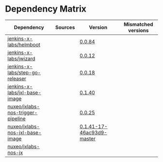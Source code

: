 # Dependency Matrix

Dependency | Sources | Version | Mismatched versions
---------- | ------- | ------- | -------------------
[jenkins-x-labs/helmboot](https://github.com/jenkins-x-labs/helmboot) |  | [0.0.84](https://github.com/jenkins-x-labs/helmboot/releases/tag/v0.0.84) | 
[jenkins-x-labs/jwizard](https://github.com/jenkins-x-labs/jwizard) |  | [0.0.12](https://github.com/jenkins-x-labs/jwizard/releases/tag/v0.0.12) | 
[jenkins-x-labs/step-go-releaser](https://github.com/jenkins-x-labs/step-go-releaser) |  | [0.0.18](https://github.com/jenkins-x-labs/step-go-releaser/releases/tag/v0.0.18) | 
[jenkins-x-labs/jxl-base-image](https://github.com/jenkins-x-labs/jxl-base-image) |  | [0.1.40](https://github.com/jenkins-x-labs/jxl-base-image/releases/tag/v0.1.40) | 
[nuxeo/jxlabs-nos-trigger-pipeline](https://github.com/nuxeo/jxlabs-nos-trigger-pipeline) |  | [0.0.25](https://github.com/nuxeo/jxlabs-nos-trigger-pipeline/releases/tag/v0.0.25) | 
[nuxeo/jxlabs-nos-jxl-base-image](https://github.com/nuxeo/jxlabs-nos-jxl-base-image) |  | [0.1.41-17-46ac93d9-master](https://github.com/nuxeo/jxlabs-nos-jxl-base-image/releases/tag/v0.1.41-17-46ac93d9-master) | 
[nuxeo/jxlabs-nos-jx](https://github.com/nuxeo/jxlabs-nos-jx) |  | []() | 
